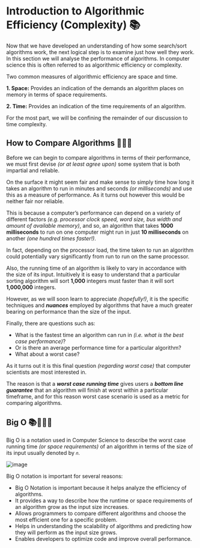 # Introduction to Algorithmic Efficiency (Complexity) 📚 

Now that we have developed an understanding of how some search/sort algorithms work, the next logical step is to examine just how well they work. In this section we will analyse the performance of algorithms. In computer science this is often referred to as algorithmic efficiency or complexity.


Two common measures of algorithmic efficiency are space and time.

**1. Space:** Provides an indication of the demands an algorithm places on memory in terms of space requirements.

**2. Time:**  Provides an indication of the time requirements of an algorithm.

For the most part, we will be confining the remainder of our discussion to time complexity.

## How to Compare Algorithms 👨🏽‍🔬
Before we can begin to compare algorithms in terms of their performance, we must first devise _(or at least agree upon)_ some system that is both impartial and reliable.

On the surface it might seem fair and make sense to simply time how long it takes an algorithm to run in minutes and seconds _(or milliseconds)_ and use this as a measure of performance. As it turns out however this would be neither fair nor reliable. 

This is because a computer’s performance can depend on a variety of different factors _(e.g. processor clock speed, word size, bus width and amount of available memory)_, and so, an algorithm that takes **1000 milliseconds** to run on one computer might run in just **10 milliseconds** on another _(one hundred times faster!)_. 

In fact, depending on the processor load, the time taken to run an algorithm could potentially vary significantly from run to run on the same processor.

Also, the running time of an algorithm is likely to vary in accordance with the size of its input. Intuitively it is easy to understand that a particular sorting algorithm will sort **1,000** integers must faster than it will sort **1,000,000** integers. 

However, as we will soon learn to appreciate _(hopefully!)_, it is the specific techniques and _**nuances**_ employed by algorithms that have a much greater bearing on performance than the size of the input.

Finally, there are questions such as:
  - What is the fastest time an algorithm can run in _(i.e. what is the best case performance)_?
  - Or is there an average performance time for a particular algorithm?
  - What about a worst case?

As it turns out it is this final question _(regarding worst case)_ that computer scientists are most interested in. 

The reason is that a _**worst case running time**_ gives users a _**bottom line guarantee**_ that an algorithm will finish at worst within a particular timeframe, and for this reason worst case scenario is used as a metric for comparing algorithms.

## Big O 📚👨🏽‍💻
Big O is a notation used in Computer Science to describe the worst case running time _(or space requirements)_ of an algorithm in terms of the size of its input usually denoted by ``𝑛``.

![image](https://github.com/ross-bish/Algorithms/assets/83789503/a7b51721-258c-4318-b8f9-84d1a1198941)

Big O notation is important for several reasons:

- Big O Notation is important because it helps analyze the efficiency of algorithms.
- It provides a way to describe how the runtime or space requirements of an algorithm grow as the input size increases.
- Allows programmers to compare different algorithms and choose the most efficient one for a specific problem.
- Helps in understanding the scalability of algorithms and predicting how they will perform as the input size grows.
- Enables developers to optimize code and improve overall performance.


